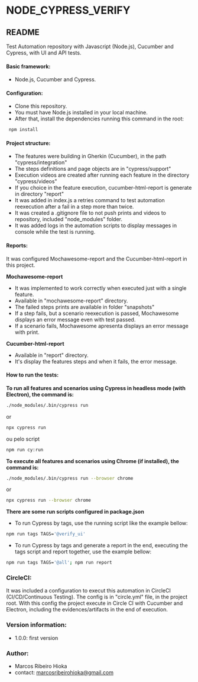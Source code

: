 # NODE_CYPRESS_VERIFY

## README 
Test Automation repository with Javascript (Node.js), Cucumber and Cypress, with UI and API tests.

#### Basic framework: 
- Node.js, Cucumber and Cypress.

#### Configuration: 
- Clone this repository.
- You must have Node.js installed in your local machine. 
- After that, install the dependencies running this command in the root: 
```sh
 npm install
```
#### Project structure:
- The features were building in Gherkin (Cucumber), in the path "cypress/integration"
- The steps definitions and page objects are in "cypress/support" 
- Execution videos are created after running each feature in the directory "cypress/videos" 
- If you choice in the feature execution, cucumber-html-report is generate in directory "report"
- It was added in index.js a retries command to test automation reexecution after a fail in a step more than twice. 
- It was created a .gitignore file to not push prints and videos to repository, included "node_modules" folder.
- It was added logs in the automation scripts to display messages in console while the test is running.

#### Reports:
It was configured Mochawesome-report and the Cucumber-html-report in this project.

**Mochawesome-report**
- It was implemented to work correctly when executed just with a single feature.
- Available in "mochawesome-report" directory.
- The failed steps prints are available in folder "snapshots"
- If a step fails, but a scenario reexecution is passed, Mochawesome displays an error message even with test passed.
- If a scenario fails, Mochawesome apresenta displays an error message with print.

**Cucumber-html-report**
- Available in "report" directory.
- It's display the features steps and when it fails, the error message.

#### How to run the tests:
**To run all features and scenarios using Cypress in headless mode (with Electron), the command is:**
```sh
./node_modules/.bin/cypress run
```
or 
```sh
npx cypress run
```
ou pelo script 
```sh
npm run cy:run
```
**To execute all features and scenarios using Chrome (if installed), the command is:**
```sh 
./node_modules/.bin/cypress run --browser chrome
```
or 
```sh
npx cypress run --browser chrome
```

**There are some run scripts configured in package.json**
- To run Cypress by tags, use the running script like the example bellow: 
```sh
npm run tags TAGS='@verify_ui'
```

- To run Cypress by tags and generate a report in the end, executing the tags script and report together, use the example bellow: 
```sh   
npm run tags TAGS='@all'; npm run report
```

### CircleCI: 
It was included a configuration to execut this automation in CircleCI (CI/CD/Continuous Testing). The config is in "circle.yml" file, in the project root. With this config the project execute in Circle CI with Cucumber and Electron, including the evidences/artifacts in the end of execution.

### Version information:
- 1.0.0: first version

### Author:
- Marcos Ribeiro Hioka
- contact: marcosribeirohioka@gmail.com